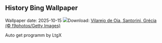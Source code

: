 ## History Bing Wallpaper
Wallpaper date: 2025-10-15
![](https://www.bing.com/th?id=OHR.OiaSantorini_PT-BR4517893806_UHD.jpg&w=1000)Download: [Vilarejo de Oia, Santorini, Grécia (© f9photos/Getty Images)](https://www.bing.com/th?id=OHR.OiaSantorini_PT-BR4517893806_UHD.jpg)

Auto get programm by LtgX
